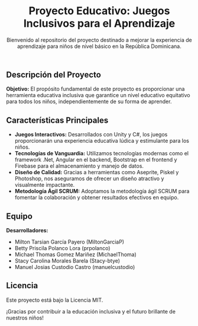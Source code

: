 <!DOCTYPE html>
<html lang="es">

<head>
  <meta charset="UTF-8">
  <meta name="viewport" content="width=device-width, initial-scale=1.0">
  <title>Proyecto Educativo: Juegos Inclusivos para el Aprendizaje</title>
</head>

<body>

  <header>
    <h1>Proyecto Educativo: Juegos Inclusivos para el Aprendizaje</h1>
    <p>Bienvenido al repositorio del proyecto destinado a mejorar la experiencia de aprendizaje para niños de nivel básico en la República Dominicana.</p>
  </header>

  <section>
    <h2>Descripción del Proyecto</h2>
    <p><strong>Objetivo:</strong> El propósito fundamental de este proyecto es proporcionar una herramienta educativa inclusiva que garantice un nivel educativo equitativo para todos los niños, independientemente de su forma de aprender.</p>
  </section>

  <section>
    <h2>Características Principales</h2>
    <ul>
      <li><strong>Juegos Interactivos:</strong> Desarrollados con Unity y C#, los juegos proporcionarán una experiencia educativa lúdica y estimulante para los niños.</li>
      <li><strong>Tecnologías de Vanguardia:</strong> Utilizamos tecnologías modernas como el framework .Net, Angular en el backend, Bootstrap en el frontend y Firebase para el almacenamiento y manejo de datos.</li>
      <li><strong>Diseño de Calidad:</strong> Gracias a herramientas como Aseprite, Piskel y Photoshop, nos aseguramos de ofrecer un diseño atractivo y visualmente impactante.</li>
      <li><strong>Metodología Ágil SCRUM:</strong> Adoptamos la metodología ágil SCRUM para fomentar la colaboración y obtener resultados efectivos en equipo.</li>
    </ul>
  </section>

  <section>
    <h2>Equipo</h2>
    <p><strong>Desarrolladores:</strong></p>
    <ul>
      <li>Milton Tarsian García Payero (MiltonGarciaP)</li>
      <li>Betty Priscila Polanco Lora (prpolanco)</li>
      <li>Michael Thomas Gomez Mariñez (MichaelThoma)</li>
      <li>Stacy Carolina Morales Barela (Stacy-btye)</li>
      <li>Manuel Josias Custodio Castro (manuelcustodio)</li>
    </ul>
  </section>

  <section>
    <h2>Licencia</h2>
    <p>Este proyecto está bajo la Licencia MIT.</p>
  </section>

  <footer>
    ¡Gracias por contribuir a la educación inclusiva y el futuro brillante de nuestros niños!
  </footer>

</body>

</html>

